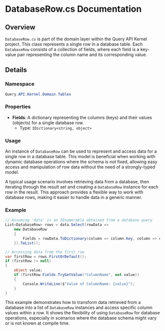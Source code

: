 # DatabaseRow.cs Documentation

## Overview
`DatabaseRow.cs` is part of the domain layer within the Query API Kernel project. This class represents a single row in a database table. Each `DatabaseRow` consists of a collection of fields, where each field is a key-value pair representing the column name and its corresponding value.

## Details

### Namespace
```csharp
Query.API.Kernel.Domain.Tables
```

### Properties

- **Fields**: A dictionary representing the columns (keys) and their values (objects) for a single database row.
  - Type: `IDictionary<string, object>`

### Usage

An instance of `DatabaseRow` can be used to represent and access data for a single row in a database table. This model is beneficial when working with dynamic database operations where the schema is not fixed, allowing easy access and manipulation of row data without the need of a strongly-typed model.

A typical usage scenario involves retrieving data from a database, then iterating through the result set and creating a `DatabaseRow` instance for each row in the result. This approach provides a flexible way to work with database rows, making it easier to handle data in a generic manner.

### Example

```csharp
// Assuming 'data' is an IEnumerable obtained from a database query
List<DatabaseRow> rows = data.Select(rowData => 
    new DatabaseRow
    {
        Fields = rowData.ToDictionary(column => column.Key, column => column.Value)
    }).ToList();

// Accessing data from the first row
var firstRow = rows.FirstOrDefault();
if (firstRow != null)
{
    object value;
    if (firstRow.Fields.TryGetValue("ColumnName", out value))
    {
        Console.WriteLine($"Value of ColumnName: {value}");
    }
}
```

This example demonstrates how to transform data retrieved from a database into a list of `DatabaseRow` instances and access specific column values within a row. It shows the flexibility of using `DatabaseRow` for database operations, especially in scenarios where the database schema might vary or is not known at compile time.